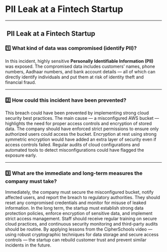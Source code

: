 # PII Leak at a Fintech Startup

---

##  PII Leak at a Fintech Startup

### 1️⃣ What kind of data was compromised (identify PII)?

In this incident, highly sensitive **Personally Identifiable Information (PII)** was exposed. The compromised data includes customers’ names, phone numbers, Aadhaar numbers, and bank account details — all of which can directly identify individuals and put them at risk of identity theft and financial fraud.

---

### 2️⃣ How could this incident have been prevented?

This breach could have been prevented by implementing strong cloud security best practices. The main cause — a misconfigured AWS bucket — highlights the need for proper access controls and encryption of stored data. The company should have enforced strict permissions to ensure only authorized users could access the bucket. Encryption at rest using strong symmetric encryption would have added an extra layer of security even if access controls failed. Regular audits of cloud configurations and automated tools to detect misconfigurations could have flagged the exposure early.

---

### 3️⃣ What are the immediate and long-term measures the company must take?

Immediately, the company must secure the misconfigured bucket, notify affected users, and report the breach to regulatory authorities. They should reset any compromised credentials and monitor for misuse of leaked information. In the long term, the startup must establish strong data protection policies, enforce encryption of sensitive data, and implement strict access management. Staff should receive regular training on secure cloud practices, and continuous security monitoring and third-party audits should be routine. By applying lessons from the CipherSchools video — using robust cryptographic techniques for data storage and secure access controls — the startup can rebuild customer trust and prevent similar incidents in the future.


